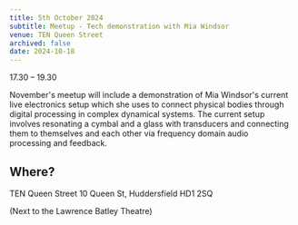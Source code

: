 ```yaml
---
title: 5th October 2024
subtitle: Meetup - Tech demonstration with Mia Windsor
venue: TEN Queen Street
archived: false
date: 2024-10-18
---
```


17.30 – 19.30 

November's meetup will include a demonstration of Mia Windsor's current live electronics setup which she uses to connect physical bodies through digital processing in complex dynamical systems. The current setup involves resonating a cymbal and a glass with transducers and connecting them to themselves and each other via frequency domain audio processing and feedback.

## Where?

TEN Queen Street
10 Queen St, 
Huddersfield 
HD1 2SQ

(Next to the Lawrence Batley Theatre)